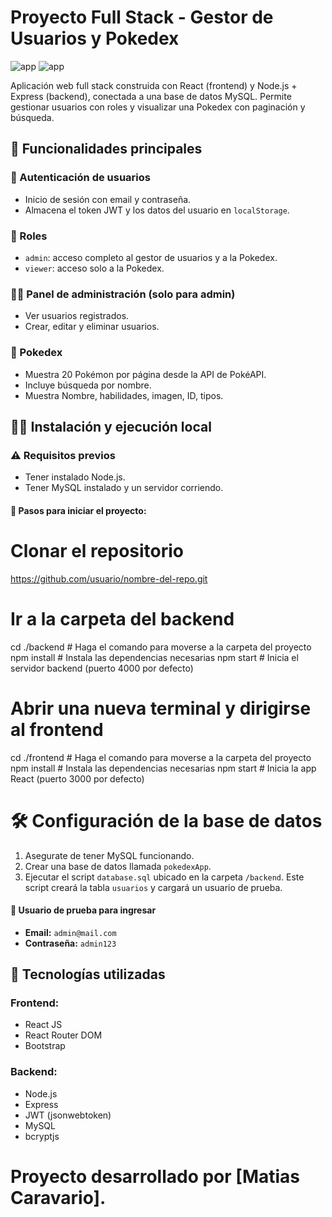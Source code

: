 # Proyecto Full Stack - Gestor de Usuarios y Pokedex

![app](/public/pokeport.png)
![app](/public/pokeport2.png)

Aplicación web full stack construida con React (frontend) y Node.js + Express (backend), conectada a una base de datos MySQL. 
Permite gestionar usuarios con roles y visualizar una Pokedex con paginación y búsqueda.

## 🚀 Funcionalidades principales

### 🔐 Autenticación de usuarios
- Inicio de sesión con email y contraseña.
- Almacena el token JWT y los datos del usuario en `localStorage`.

### 👤 Roles
- `admin`: acceso completo al gestor de usuarios y a la Pokedex.
- `viewer`: acceso solo a la Pokedex.

### 🧑‍💻 Panel de administración (solo para admin)
- Ver usuarios registrados.
- Crear, editar y eliminar usuarios.

### 📱 Pokedex
- Muestra 20 Pokémon por página desde la API de PokéAPI.
- Incluye búsqueda por nombre.
- Muestra Nombre, habilidades, imagen, ID, tipos.

## 🧑‍💻 Instalación y ejecución local

### ⚠️ Requisitos previos
- Tener instalado Node.js.
- Tener MySQL instalado y un servidor corriendo.


#### 🔧 Pasos para iniciar el proyecto:

#  Clonar el repositorio
https://github.com/usuario/nombre-del-repo.git

#  Ir a la carpeta del backend
cd ./backend    # Haga el comando para moverse a la carpeta del proyecto
npm install     # Instala las dependencias necesarias
npm start       # Inicia el servidor backend (puerto 4000 por defecto)

#  Abrir una nueva terminal y dirigirse al frontend
cd ./frontend   # Haga el comando para moverse a la carpeta del proyecto
npm install     # Instala las dependencias necesarias
npm start       # Inicia la app React (puerto 3000 por defecto)



# 🛠️ Configuración de la base de datos

1. Asegurate de tener MySQL funcionando.
2. Crear una base de datos llamada `pokedexApp`.
3. Ejecutar el script `database.sql` ubicado en la carpeta `/backend`.
   Este script creará la tabla `usuarios` y cargará un usuario de prueba.

#### 👤 Usuario de prueba para ingresar

- **Email:** `admin@mail.com`
- **Contraseña:** `admin123`

## 💾 Tecnologías utilizadas

### Frontend:
- React JS
- React Router DOM
- Bootstrap 

### Backend:
- Node.js
- Express
- JWT (jsonwebtoken)
- MySQL
- bcryptjs

# Proyecto desarrollado por [Matias Caravario].